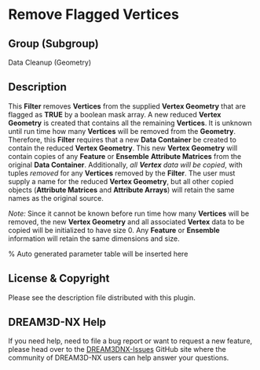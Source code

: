 # Remove Flagged Vertices

## Group (Subgroup)

Data Cleanup (Geometry)

## Description

This **Filter** removes **Vertices** from the supplied **Vertex Geometry** that are flagged as **TRUE** by a boolean mask array. A new reduced **Vertex Geometry** is created that contains all the remaining **Vertices**. It is unknown until run time how many **Vertices** will be removed from the **Geometry**. Therefore, this **Filter** requires that a new **Data Container** be created to contain the reduced **Vertex Geometry**. This new **Vertex Geometry** will contain copies of any **Feature** or **Ensemble** **Attribute Matrices** from the original **Data Container**. Additionally, _all **Vertex** data will be copied_, with tuples *removed* for any **Vertices** removed by the **Filter**. The user must supply a name for the reduced **Vertex Geometry**, but all other copied objects (**Attribute Matrices** and **Attribute Arrays**) will retain the same names as the original source.

*Note:* Since it cannot be known before run time how many **Vertices** will be removed, the new **Vertex Geometry** and all associated **Vertex** data to be copied will be initialized to have size 0. Any **Feature** or **Ensemble** information will retain the same dimensions and size.

% Auto generated parameter table will be inserted here

## License & Copyright

Please see the description file distributed with this plugin.

## DREAM3D-NX Help

If you need help, need to file a bug report or want to request a new feature, please head over to the [DREAM3DNX-Issues](https://github.com/BlueQuartzSoftware/DREAM3DNX-Issues/discussions) GitHub site where the community of DREAM3D-NX users can help answer your questions.
